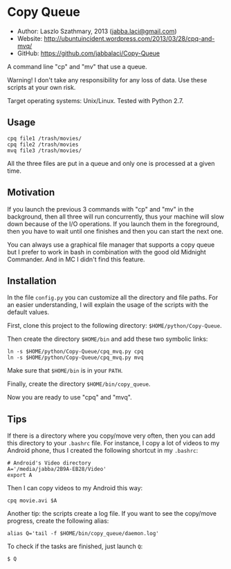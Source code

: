 Copy Queue
==========

* Author:  Laszlo Szathmary, 2013 (<jabba.laci@gmail.com>)
* Website: <http://ubuntuincident.wordpress.com/2013/03/28/cpq-and-mvq/>
* GitHub:  <https://github.com/jabbalaci/Copy-Queue>

A command line "cp" and "mv" that use a queue.

Warning! I don't take any responsibility for any loss of data.
Use these scripts at your own risk.

Target operating systems: Unix/Linux. Tested with Python 2.7.

Usage
-----

    cpq file1 /trash/movies/
    cpq file2 /trash/movies
    mvq file3 /trash/movies/

All the three files are put in a queue and only one is
processed at a given time.

Motivation
----------

If you launch the previous 3 commands with "cp" and "mv" in
the background, then all three will run concurrently, thus
your machine will slow down because of the I/O operations.
If you launch them in the foreground, then you have to wait
until one finishes and then you can start the next one.

You can always use a graphical file manager that supports a
copy queue but I prefer to work in bash in combination with
the good old Midnight Commander. And in MC I didn't find this
feature.

Installation
------------

In the file `config.py` you can customize all the directory
and file paths. For an easier understanding, I will explain
the usage of the scripts with the default values.

First, clone this project to the following directory:
`$HOME/python/Copy-Queue`.

Then create the directory `$HOME/bin` and add these two
symbolic links:

    ln -s $HOME/python/Copy-Queue/cpq_mvq.py cpq
    ln -s $HOME/python/Copy-Queue/cpq_mvq.py mvq

Make sure that `$HOME/bin` is in your `PATH`.

Finally, create the directory `$HOME/bin/copy_queue`.

Now you are ready to use "cpq" and "mvq".

Tips
----

If there is a directory where you copy/move very often, then
you can add this directory to your `.bashrc` file. For instance,
I copy a lot of videos to my Android phone, thus I created the
following shortcut in my `.bashrc`:

    # Android's Video directory
    A='/media/jabba/2B9A-EB28/Video'
    export A

Then I can copy videos to my Android this way:

    cpq movie.avi $A

Another tip: the scripts create a log file. If you want to see
the copy/move progress, create the following alias:

    alias Q='tail -f $HOME/bin/copy_queue/daemon.log'

To check if the tasks are finished, just launch `Q`:

    $ Q
